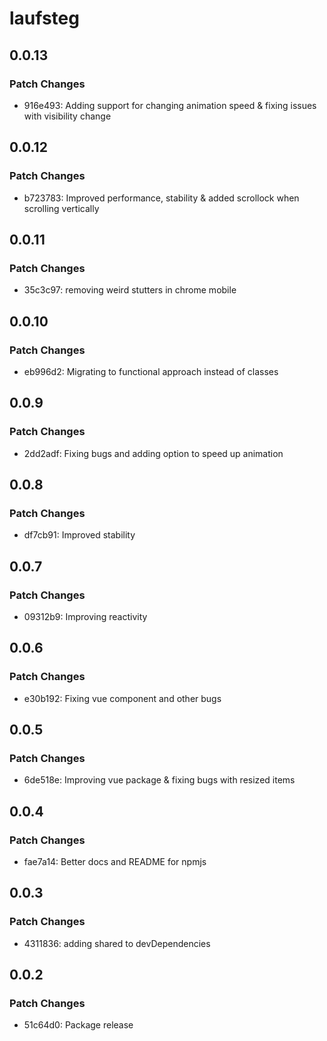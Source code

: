 # laufsteg

## 0.0.13

### Patch Changes

- 916e493: Adding support for changing animation speed & fixing issues with visibility change

## 0.0.12

### Patch Changes

- b723783: Improved performance, stability & added scrollock when scrolling vertically

## 0.0.11

### Patch Changes

- 35c3c97: removing weird stutters in chrome mobile

## 0.0.10

### Patch Changes

- eb996d2: Migrating to functional approach instead of classes

## 0.0.9

### Patch Changes

- 2dd2adf: Fixing bugs and adding option to speed up animation

## 0.0.8

### Patch Changes

- df7cb91: Improved stability

## 0.0.7

### Patch Changes

- 09312b9: Improving reactivity

## 0.0.6

### Patch Changes

- e30b192: Fixing vue component and other bugs

## 0.0.5

### Patch Changes

- 6de518e: Improving vue package & fixing bugs with resized items

## 0.0.4

### Patch Changes

- fae7a14: Better docs and README for npmjs

## 0.0.3

### Patch Changes

- 4311836: adding shared to devDependencies

## 0.0.2

### Patch Changes

- 51c64d0: Package release
